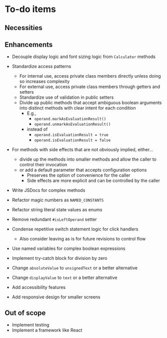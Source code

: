 # To-do items

## Necessities

## Enhancements
- Decouple display logic and font sizing logic from `Calculator` methods
- Standardize access patterns
    - For internal use, access private class members directly unless doing so increases complexity
    - For external use, access private class members through getters and setters
    - Standardize use of validation in public setters
    - Divide up public methods that accept ambiguous boolean arguments into distinct methods with clear intent for each condition
        - E.g.,
            - `operand.markAsEvaluationResult()`
            - `operand.unmarkAsEvaluationResult()`
        - instead of
            - `operand.isEvaluationResult = true`
            - `operand.isEvaluationResult = false`
- For methods with side effects that are not obviously implied, either...
    - divide up the methods into smaller methods and allow the caller to control their invocation
    - or add a default parameter that accepts configuration options
        - Preserves the option of convenience for the caller
        - Side effects are more explicit and can be controlled by the caller
- Write JSDocs for complex methods
- Refactor magic numbers as `NAMED_CONSTANTS`
- Refactor string literal state values as enums
- Remove redundant `#isLeftOperand` setter

- Condense repetitive switch statement logic for click handlers
    - Also consider leaving as is for future revisions to control flow
- Use named variables for complex boolean expressions
- Implement try-catch block for division by zero
- Change `absoluteValue` to `unsignedText` or a better alternative
- Change `displayValue` to `text` or a better alternative
- Add accessibility features
- Add responsive design for smaller screens

## Out of scope
- Implement testing
- Implement a framework like React
